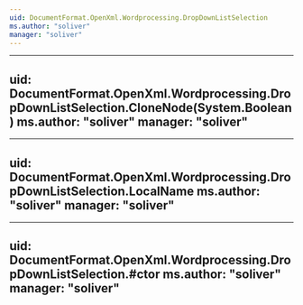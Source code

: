 ```yaml
---
uid: DocumentFormat.OpenXml.Wordprocessing.DropDownListSelection
ms.author: "soliver"
manager: "soliver"
---
```


---
uid: DocumentFormat.OpenXml.Wordprocessing.DropDownListSelection.CloneNode(System.Boolean)
ms.author: "soliver"
manager: "soliver"
---

---
uid: DocumentFormat.OpenXml.Wordprocessing.DropDownListSelection.LocalName
ms.author: "soliver"
manager: "soliver"
---

---
uid: DocumentFormat.OpenXml.Wordprocessing.DropDownListSelection.#ctor
ms.author: "soliver"
manager: "soliver"
---
